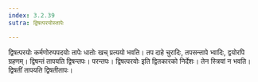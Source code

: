 ```yaml
---
index: 3.2.39
sutra: द्विषत्परयोस्तापेः

---
```

द्विषत्परयोः कर्मणोरुपपदयोः तापेः धातोः खच् प्रत्ययो भवति। तप दाहे चुरादिः, तपसन्तापे भ्वादिः, द्वयोरपि ग्रहणम्। द्विषन्तं तापयति द्विषन्तपः। परन्तपः। द्विषत्परयोः इति द्वितकारको निर्देशः। तेन स्त्रियां न भवति। द्विषतीं तापयति द्विषतीतापः।